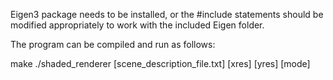 Eigen3 package needs to be installed, or the #include statements should be
modified appropriately to work with the included Eigen folder.

The program can be compiled and run as follows:

make
./shaded_renderer [scene_description_file.txt] [xres] [yres] [mode]
